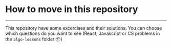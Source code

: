 # How to move in this repository

---

This repository have some excercises and their solutions. You can choose which questions do you want to see (React, Javascript or CS problems in the `algo-lessons` folder 📦)
